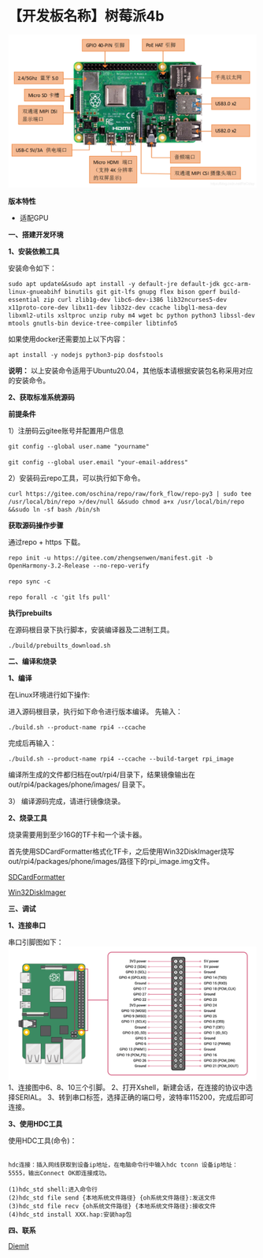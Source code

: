 # 【开发板名称】树莓派4b

**![树莓派](pictures/rpi4.png)**

**版本特性**

- 适配GPU

**一、搭建开发环境**

**1、安装依赖工具**

安装命令如下：

```
sudo apt update&&sudo apt install -y default-jre default-jdk gcc-arm-linux-gnueabihf binutils git git-lfs gnupg flex bison gperf build-essential zip curl zlib1g-dev libc6-dev-i386 lib32ncurses5-dev x11proto-core-dev libx11-dev lib32z-dev ccache libgl1-mesa-dev libxml2-utils xsltproc unzip ruby m4 wget bc python python3 libssl-dev mtools gnutls-bin device-tree-compiler libtinfo5
```

如果使用docker还需要加上以下内容：
```
apt install -y nodejs python3-pip dosfstools
```

**说明：** 
以上安装命令适用于Ubuntu20.04，其他版本请根据安装包名称采用对应的安装命令。

**2、获取标准系统源码**

**前提条件**

1）注册码云gitee账号并配置用户信息
```
git config --global user.name "yourname"

git config --global user.email "your-email-address"
```

2）安装码云repo工具，可以执行如下命令。

```
curl https://gitee.com/oschina/repo/raw/fork_flow/repo-py3 | sudo tee /usr/local/bin/repo >/dev/null &&sudo chmod a+x /usr/local/bin/repo &&sudo ln -sf bash /bin/sh
```

**获取源码操作步骤**

通过repo + https 下载。

```
repo init -u https://gitee.com/zhengsenwen/manifest.git -b OpenHarmony-3.2-Release --no-repo-verify 

repo sync -c

repo forall -c 'git lfs pull'
```

**执行prebuilts**

在源码根目录下执行脚本，安装编译器及二进制工具。

```
./build/prebuilts_download.sh
```


**二、编译和烧录**

**1、编译**

在Linux环境进行如下操作:

进入源码根目录，执行如下命令进行版本编译。
先输入：
```
./build.sh --product-name rpi4 --ccache
```
完成后再输入：
```
./build.sh --product-name rpi4 --ccache --build-target rpi_image
```


编译所生成的文件都归档在out/rpi4/目录下，结果镜像输出在
out/rpi4/packages/phone/images/ 目录下。

3） 编译源码完成，请进行镜像烧录。

**2、烧录工具**

烧录需要用到至少16G的TF卡和一个读卡器。

首先使用SDCardFormatter格式化TF卡，之后使用Win32DiskImager烧写out/rpi4/packages/phone/images/路径下的rpi_image.img文件。

[SDCardFormatter](https://www.sdcardformatter.com/download/)

[Win32DiskImager](https://win32diskimager.org/#download)

**三、调试**

**1、连接串口**

串口引脚图如下：
**![串口引脚图](pictures/rpi4ck.png)**
1、连接图中6、8、10三个引脚。
2、打开Xshell，新建会话，在连接的协议中选择SERIAL。
3、转到串口标签，选择正确的端口号，波特率115200，完成后即可连接。


**3、使用HDC工具**

使用HDC工具(命令)：
```

hdc连接：插入网线获取到设备ip地址，在电脑命令行中输入hdc tconn 设备ip地址：5555，输出Connect OK即连接成功。

(1)hdc_std shell:进入命令行
(2)hdc_std file send {本地系统文件路径} {oh系统文件路径}:发送文件
(3)hdc_std file recv {oh系统文件路径} {本地系统文件路径}:接收文件
(4)hdc_std install XXX.hap:安装hap包
```

**四、联系**

[Diemit](https://gitee.com/diemit)



